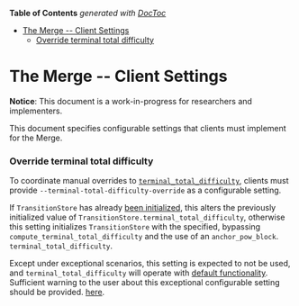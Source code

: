 <!-- START doctoc generated TOC please keep comment here to allow auto update -->
<!-- DON'T EDIT THIS SECTION, INSTEAD RE-RUN doctoc TO UPDATE -->
**Table of Contents**  *generated with [DocToc](https://github.com/thlorenz/doctoc)*

- [The Merge -- Client Settings](#the-merge----client-settings)
    - [Override terminal total difficulty](#override-terminal-total-difficulty)

<!-- END doctoc generated TOC please keep comment here to allow auto update -->

# The Merge -- Client Settings

**Notice**: This document is a work-in-progress for researchers and implementers.

This document specifies configurable settings that clients must implement for the Merge.

### Override terminal total difficulty

To coordinate manual overrides to [`terminal_total_difficulty`](fork-choice.md#transitionstore), clients
must provide `--terminal-total-difficulty-override` as a configurable setting.

If `TransitionStore` has already [been initialized](./fork.md#initializing-transition-store), this alters the previously initialized value of
`TransitionStore.terminal_total_difficulty`, otherwise this setting initializes `TransitionStore` with the specified, bypassing `compute_terminal_total_difficulty` and the use of an `anchor_pow_block`.
`terminal_total_difficulty`.

Except under exceptional scenarios, this setting is expected to not be used, and `terminal_total_difficulty` will operate with [default functionality](./fork.md#initializing-transition-store). Sufficient warning to the user about this exceptional configurable setting should be provided.
[here](fork.md#initializing-transition-store).

